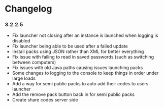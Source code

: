 Changelog
====================================

### 3.2.2.5

- Fix launcher not closing after an instance is launched when logging is disabled
- Fix launcher being able to be used after a failed update
- Install packs using JSON rather than XML for better everything
- Fix issue with failing to read in saved passwords (such as switching between computers)
- Fix issues with old Java paths causing issues launching packs
- Some changes to logging to the console to keep things in order under large loads
- Add a way for semi public packs to auto add their codes to users launcher
- Add the remove pack button back in for semi public packs
- Create share codes server side